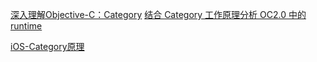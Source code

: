 [深入理解Objective-C：Category](http://tech.meituan.com/DiveIntoCategory.html)
[结合 Category 工作原理分析 OC2.0 中的 runtime](https://bestswifter.com/jie-he-category-gong-zuo-yuan-li-fen-xi-oc2-0-zhong-de-runtime/)

[iOS-Category原理](https://www.jianshu.com/p/9966940fcd9e)
